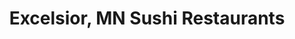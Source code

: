 ---
layout: city
title: Excelsior, MN Sushi Restaurants
permalink: /minnesota/excelsior/
stateAbbr: MN
stateName: Minnesota
cityName: Excelsior

---